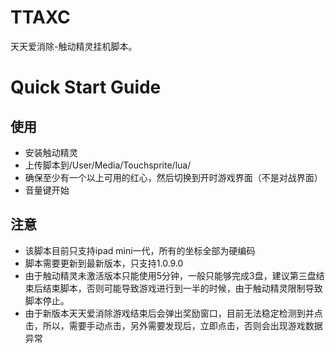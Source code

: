 TTAXC
=====
天天爱消除-触动精灵挂机脚本。

Quick Start Guide
=================
使用
----
*	安装触动精灵
*	上传脚本到/User/Media/Touchsprite/lua/
*	确保至少有一个以上可用的红心，然后切换到开时游戏界面（不是对战界面）
*	音量键开始

注意
----
*	该脚本目前只支持ipad mini一代，所有的坐标全部为硬编码
*	脚本需要更新到最新版本，只支持1.0.9.0
*	由于触动精灵未激活版本只能使用5分钟，一般只能够完成3盘，建议第三盘结束后结束脚本，否则可能导致游戏进行到一半的时候，由于触动精灵限制导致脚本停止。
*	由于新版本天天爱消除游戏结束后会弹出奖励窗口，目前无法稳定检测到并点击，所以，需要手动点击，另外需要发现后，立即点击，否则会出现游戏数据异常
